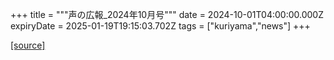 +++
title = """声の広報_2024年10月号"""
date = 2024-10-01T04:00:00.000Z
expiryDate = 2025-01-19T19:15:03.702Z
tags = ["kuriyama","news"]
+++


[[source]](https://www.town.kuriyama.hokkaido.jp/site/koho/29106.html)
